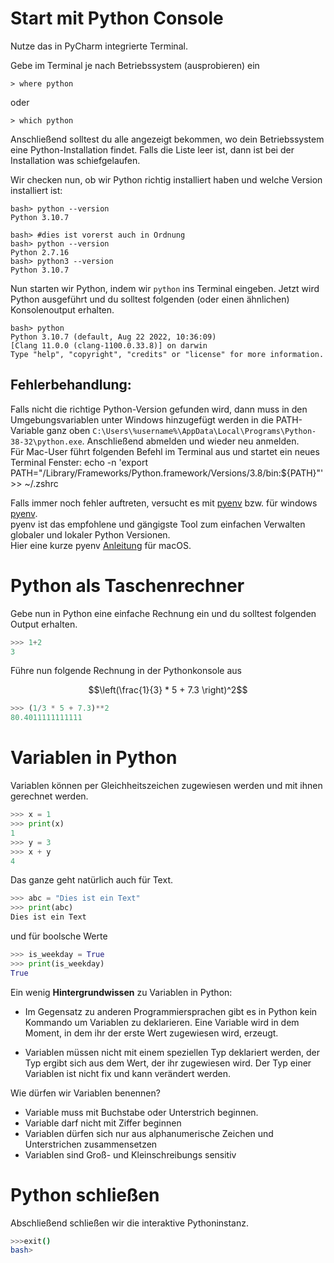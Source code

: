 # Start mit Python Console

Nutze das in PyCharm integrierte Terminal. 

Gebe im Terminal je nach Betriebssystem (ausprobieren) ein

```shell
> where python
```
oder
```shell
> which python
```

Anschließend solltest du alle angezeigt bekommen, wo dein Betriebssystem eine Python-Installation findet. Falls die Liste leer ist, dann ist bei der Installation was schiefgelaufen.

Wir checken nun, ob wir Python richtig installiert haben und welche Version installiert ist:
```shell
bash> python --version
Python 3.10.7

bash> #dies ist vorerst auch in Ordnung
bash> python --version 
Python 2.7.16
bash> python3 --version
Python 3.10.7

```
Nun starten wir Python, indem wir `python` ins Terminal eingeben. Jetzt wird Python ausgeführt und du solltest folgenden (oder einen ähnlichen) Konsolenoutput erhalten.

```shell
bash> python
Python 3.10.7 (default, Aug 22 2022, 10:36:09) 
[Clang 11.0.0 (clang-1100.0.33.8)] on darwin
Type "help", "copyright", "credits" or "license" for more information.
```

## Fehlerbehandlung: 
Falls nicht die richtige Python-Version gefunden wird, dann muss in den Umgebungsvariablen unter Windows hinzugefügt werden in die PATH-Variable ganz oben `C:\Users\%username%\AppData\Local\Programs\Python-38-32\python.exe`. Anschließend abmelden und wieder neu anmelden.\
Für Mac-User führt folgenden Befehl im Terminal aus und startet ein neues Terminal Fenster:
echo -n 'export PATH="/Library/Frameworks/Python.framework/Versions/3.8/bin:${PATH}"' >> ~/.zshrc

Falls immer noch fehler auftreten, versucht es mit [pyenv](https://github.com/pyenv/pyenv#readme) bzw. für windows [pyenv](https://github.com/pyenv-win/pyenv-win#readme).\
pyenv ist das empfohlene und gängigste Tool zum einfachen Verwalten globaler und lokaler Python Versionen.  
Hier eine kurze pyenv [Anleitung](pyenv.md) für macOS.

# Python als Taschenrechner

Gebe nun in Python eine einfache Rechnung ein und du solltest folgenden Output erhalten.

```python
>>> 1+2
3
```

Führe nun folgende Rechnung in der Pythonkonsole aus

$$\left(\frac{1}{3} * 5 + 7.3 \right)^2$$
```python
>>> (1/3 * 5 + 7.3)**2
80.4011111111111
```

# Variablen in Python 

Variablen können per Gleichheitszeichen zugewiesen werden und mit ihnen gerechnet werden.

```python
>>> x = 1
>>> print(x)
1
>>> y = 3
>>> x + y
4
```
Das ganze geht natürlich auch für Text.

```python
>>> abc = "Dies ist ein Text"
>>> print(abc)
Dies ist ein Text
```

und für boolsche Werte

```python
>>> is_weekday = True
>>> print(is_weekday)
True
```

Ein wenig **Hintergrundwissen** zu Variablen in Python:

- Im Gegensatz zu anderen Programmiersprachen gibt es in Python kein Kommando um Variablen zu deklarieren. Eine Variable wird in dem Moment, in dem ihr der erste Wert zugewiesen wird, erzeugt. 

- Variablen müssen nicht mit einem speziellen Typ deklariert werden, der Typ ergibt sich aus dem Wert, der ihr zugewiesen wird. Der Typ einer Variablen ist nicht fix und kann verändert werden.


Wie dürfen wir Variablen benennen?
- Variable muss mit Buchstabe oder Unterstrich beginnen.
- Variable darf nicht mit Ziffer beginnen
- Variablen dürfen sich nur aus alphanumerische Zeichen und Unterstrichen zusammensetzen
- Variablen sind Groß- und Kleinschreibungs sensitiv

# Python schließen
Abschließend schließen wir die interaktive Pythoninstanz.
```bash
>>>exit()
bash>
```
